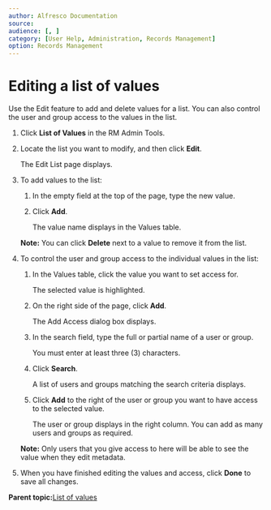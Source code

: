 ```yaml
---
author: Alfresco Documentation
source: 
audience: [, ]
category: [User Help, Administration, Records Management]
option: Records Management
---
```


# Editing a list of values

Use the Edit feature to add and delete values for a list. You can also control the user and group access to the values in the list.

1.  Click **List of Values** in the RM Admin Tools.

2.  Locate the list you want to modify, and then click **Edit**.

    The Edit List page displays.

3.  To add values to the list:

    1.  In the empty field at the top of the page, type the new value.

    2.  Click **Add**.

        The value name displays in the Values table.

    **Note:** You can click **Delete** next to a value to remove it from the list.

4.  To control the user and group access to the individual values in the list:

    1.  In the Values table, click the value you want to set access for.

        The selected value is highlighted.

    2.  On the right side of the page, click **Add**.

        The Add Access dialog box displays.

    3.  In the search field, type the full or partial name of a user or group.

        You must enter at least three \(3\) characters.

    4.  Click **Search**.

        A list of users and groups matching the search criteria displays.

    5.  Click **Add** to the right of the user or group you want to have access to the selected value.

        The user or group displays in the right column. You can add as many users and groups as required.

    **Note:** Only users that you give access to here will be able to see the value when they edit metadata.

5.  When you have finished editing the values and access, click **Done** to save all changes.


**Parent topic:**[List of values](../concepts/rm-lov-intro.md)

